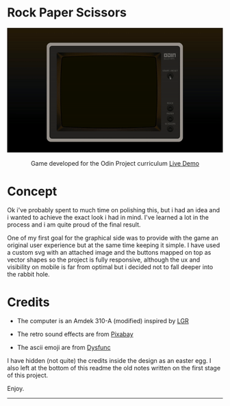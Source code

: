 # Rock Paper Scissors #

<div align="center">
<a href="https://github.com/blu3tan/rock_paper_scissors">
<img src="./RPS_game.gif">
</a>

Game developed for the Odin Project curriculum
[Live Demo](https://blu3tan.github.io/rock_paper_scissors/)

</div>


# Concept #

Ok i've probably spent to much time on polishing this, but i had an idea and
i wanted to achieve the exact look i had in mind.
I've learned a lot in the process and i am quite proud of the final result.

One of my first goal for the graphical side was to provide with the game an
original user experience but at the same time keeping it simple.
I have used a custom svg with an attached image and the buttons mapped on top
as vector shapes so the project is fully responsive, although the ux and visibility
on mobile is far from optimal but i decided not to fall deeper into the rabbit hole.


# Credits #

-   The computer is an Amdek 310-A (modified) inspired by [LGR](https://www.youtube.com/watch?v=XphXo2BSjL4)

-   The retro sound effects are from [Pixabay](https://pixabay.com/)

-   The ascii emoji are from [Dysfunc](https://github.com/dysfunc/ascii-emoji)

I have hidden (not quite) the credits inside the design as an easter egg.
I also left at the bottom of this readme the old notes written on the first
stage of this project.

Enjoy.

------------------------------------------------------------------------